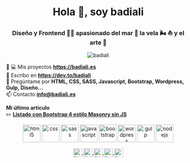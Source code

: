 <h1 align="center">Hola 👋, soy badiali</h1>
<h3 align="center">Diseño y Frontend 👨‍💻 apasionado del mar 🌊 la vela 🌬 ⛵️ y el arte 🎨</h3>
<p align="center"><img src="https://komarev.com/ghpvc/?username=badiali" alt="badiali" /> </p>

<p class="center">
  👨‍ 💻 Mis proyectos <a href="https://badiali.es"><strong>https://badiali.es</strong></a><br>
  📝 Escribo en <a href="https://dev.to/badiali"><strong>https://dev.to/badiali</strong></a><br>
  💬 Pregúntame por <strong>HTML, CSS, SASS, Javascript, Bootstrap, Wordpress, Gulp, Diseño...</strong><br>
  📫 Contacto <a href="info@badiali.es"><strong>info@badiali.es</strong></a>
</p>

<p class="center">
  <strong>Mi último artículo</strong><br>
  ✏️ <a href="https://dev.to/badiali/bootstrap-4-masonry-layout-js-25d2"><strong>Listado  con Bootstrap 4 estilo Masonry sin JS</strong></a>
</p>

<p align="center">
  <img src="https://konpa.github.io/devicon/devicon.git/icons/html5/html5-original.svg" alt="html5" width="48px" height="48px"/>
  <img src="https://konpa.github.io/devicon/devicon.git/icons/css3/css3-original.svg" alt="css" width="48px" height="48px"/>
  <img src="https://konpa.github.io/devicon/devicon.git/icons/sass/sass-original.svg" alt="sass" width="48px" height="48px"/>
  <img src="https://konpa.github.io/devicon/devicon.git/icons/javascript/javascript-original.svg" alt="javascript" width="48px" height="48px"/>
  <img src="https://konpa.github.io/devicon/devicon.git/icons/bootstrap/bootstrap-plain.svg" alt="bootstrap" width="48px" height="48px"/>
  <img src="https://konpa.github.io/devicon/devicon.git/icons/wordpress/wordpress-original.svg" alt="wordpress" width="48px" height="48px"/>
  <img src="https://konpa.github.io/devicon/devicon.git/icons/gulp/gulp-plain.svg" alt="gulp" width="48px" height="48px"/>
  <img src="https://konpa.github.io/devicon/devicon.git/icons/nodejs/nodejs-original.svg" alt="nodejs" width="48px" height="48px"/>
</p>

<p align="center">
  <a href="https://codepen.io/badiali" target="blank">
    <img align="center" src="https://cdn.jsdelivr.net/npm/simple-icons@3.0.1/icons/codepen.svg" alt="badiali" height="24px" width="24px" />
  </a>
  <a href="https://dev.to/badiali" target="blank">
    <img align="center" src="https://cdn.jsdelivr.net/npm/simple-icons@3.0.1/icons/dev-dot-to.svg" alt="badiali" height="24px" width="24px" />
  </a>
  <a href="https://twitter.com/badiali" target="blank">
    <img align="center" src="https://cdn.jsdelivr.net/npm/simple-icons@3.0.1/icons/twitter.svg" alt="badiali" height="24px" width="24px" />
  </a>
  <a href="https://linkedin.com/in/badiali" target="blank">
    <img align="center" src="https://cdn.jsdelivr.net/npm/simple-icons@3.0.1/icons/linkedin.svg" alt="badiali" height="24px" width="24px" />
  </a>
  <a href="https://instagram.com/badiali" target="blank">
    <img align="center" src="https://cdn.jsdelivr.net/npm/simple-icons@3.0.1/icons/instagram.svg" alt="badiali" height="24px" width="24px" />
  </a>
</p>
